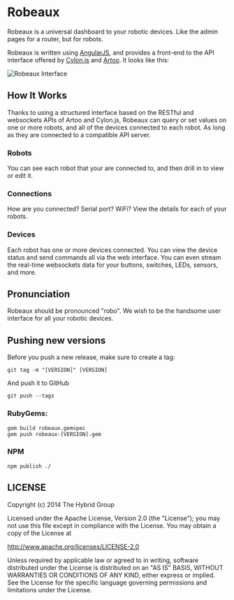 # Robeaux

Robeaux is a universal dashboard to your robotic devices. Like the admin pages for a router, but for robots.

Robeaux is written using [AngularJS](http://angularjs.org/), and provides a front-end to the API interface offered by [Cylon.js](http://cylonjs.com) and [Artoo](http://artoo.io). It looks like this:

![Robeaux Interface](http://i.imgur.com/VXZW2F0.png)

## How It Works

Thanks to using a structured interface based on the RESTful and websockets APIs of Artoo and Cylon.js, Robeaux can query or set values on one or more robots, and all of the devices connected to each robot. As long as they are connected to a compatible API server.

### Robots

You can see each robot that your are connected to, and then drill in to view or edit it.

### Connections

How are you connected? Serial port? WiFi? View the details for each of your robots.

### Devices

Each robot has one or more devices connected. You can view the device status and send commands all via the web interface. You can even stream the real-time websockets data for your buttons, switches, LEDs, sensors, and more.

## Pronunciation

Robeaux should be pronounced "robo". We wish to be the handsome user interface for all your robotic devices.

## Pushing new versions

Before you push a new release, make sure to create a tag:

    git tag -m "[VERSION]" [VERSION]

And push it to GitHub

    git push --tags

### RubyGems:

    gem build robeaux.gemspec
    gem push robeaux-[VERSION].gem

### NPM

    npm publish ./

## LICENSE

Copyright (c) 2014 The Hybrid Group

Licensed under the Apache License, Version 2.0 (the "License"); you may not use this file except in compliance with the License. You may obtain a copy of the License at

   http://www.apache.org/licenses/LICENSE-2.0

Unless required by applicable law or agreed to in writing, software distributed under the License is distributed on an "AS IS" BASIS, WITHOUT WARRANTIES OR CONDITIONS OF ANY KIND, either express or implied. See the License for the specific language governing permissions and limitations under the License.
